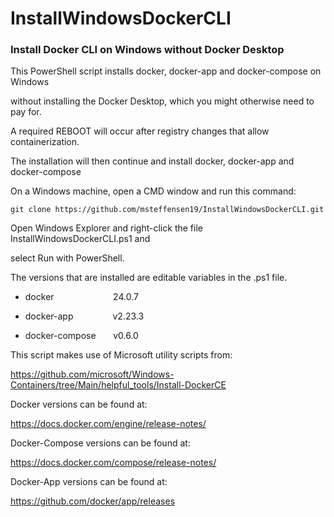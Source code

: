 # InstallWindowsDockerCLI

### Install Docker CLI on Windows without Docker Desktop

This PowerShell script installs docker, docker-app and docker-compose on Windows 

without installing the Docker Desktop, which you might otherwise need to pay for.



A required REBOOT will occur after registry changes that allow containerization.

The installation will then continue and install docker, docker-app and docker-compose

On a Windows machine, open a CMD window and run this command:

    git clone https://github.com/msteffensen19/InstallWindowsDockerCLI.git

Open Windows Explorer and right-click the file InstallWindowsDockerCLI.ps1 and 

select Run with PowerShell.


The versions that are installed are editable variables in the .ps1 file.

- docker                        24.0.7

- docker-app                v2.23.3

- docker-compose       v0.6.0


This script makes use of Microsoft utility scripts from:

https://github.com/microsoft/Windows-Containers/tree/Main/helpful_tools/Install-DockerCE

Docker versions can be found at:

https://docs.docker.com/engine/release-notes/

Docker-Compose versions can be found at:

https://docs.docker.com/compose/release-notes/

Docker-App versions can be found at:

https://github.com/docker/app/releases


